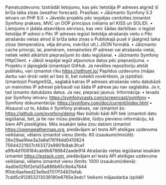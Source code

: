 Pamatuzdevums:
Izstrādāt lietojumu, kas pēc lietotāja IP adreses atgriež šī brīža laika ziņas (weather forecast).
Prasības:
• Jāizmanto Symfony 5.3 ietvars un PHP 8.0.
• Jāveido projekts pēc iespējas cenšoties izmantot Symfony prakses, MVC un OOP principus (vēlams
arī KISS un SOLID).
• Lietojums ir jādala atsevišķos servisos, kas veic šādas darbības:
o Iegūst lietotāja IP adresi
o Pēc IP adreses iegūst lietotāja atrašanās vietu
o Pēc atrašanās vietas atrod šī brīža laika ziņas
o Publiskajā pusē ir jāatgriež laika ziņas (temperatūra, vēja ātrums, nokrišņi utt.) JSON
formātā.
• Jāizmanto cache principi, lai, piemēram, nemainoties IP adresei vai atrašanās vietai, netiek veikti
atkārtoti pieprasījumi šo datu iegūšanai.
• Jāizmanto Symfony HttpClient.
• Jābūt iespējai iegūt atjaunotus datus pēc pieprasījuma.
• Projektu ir jāpiegādā izmantojot GitHub. Ja nevēlies repozitoriju atstāt publisku, vari izmantot rīku
https://gitfront.io/
Papildus uzdevums (mājas darbu vari droši veikt arī bez šī, bet noteikti novērtēsim, ja izpildīsi):
Izmantojot PostgreSQL, saglabā katras IP adreses atrašanās vietu datubāzē un mainoties IP adresei
pārbaudi vai šāda IP adrese jau nav saglabāta. Ja ir, tad izmanto datubāzes datus. Ja nav, pieprasi jaunus.
Informācija:
• Ievads par Symfony ietvaru: https://symfonycasts.com/screencast/symfony
• Symfony dokumentācija: https://symfony.com/doc/current/index.html
• Atsaucei uz to, kādas ir Symfony prakses, var izmantot šo: https://github.com/symfony/demo
Nav būtiski kādi API tiek izmantoti datu iegūšanai, bet, ja tie nav mūsu piedāvātie, lūdzu pievieno
informāciju, kā šiem API pieslēgties.
Mēs iesakām laika ziņu datiem izmantot https://openweathermap.org, piedāvājam arī testa API atslēgas
uzdevuma veikšanai, vēlams izmantot vienu (limits: 60 izsaukumi/minūtē):
26e29aa16ee3a3a8af761f4dd0410824
75644221927cf43372e9901b8ab3fce1
a9fb4d1106184cab9b8789842aade914
Atrašanās vietas iegūšanai iesakām izmantot https://ipstack.com, piedāvājam arī testa API atslēgas
uzdevuma veikšanai, vēlams izmantot vienu (limits: 1000 izsaukumi/dienā):
4ad0e02fbf2e1a55a886b65c9d4a7644
ff0dc6aefeed23e9ed7517f34831efab
7cdd5c912853213038180e6765e3edc1
Veiksmi mājasdarba izpildē!
